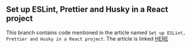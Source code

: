## Set up ESLint, Prettier and Husky in a React project

This branch contains code mentioned in the article named `Set up ESLint, Prettier and Husky in a React project`. The article is linked [HERE](https://dev.to/yvad60/setup-eslint-prettier-and-husky-in-a-node-project-a-step-by-step-guide-946)
